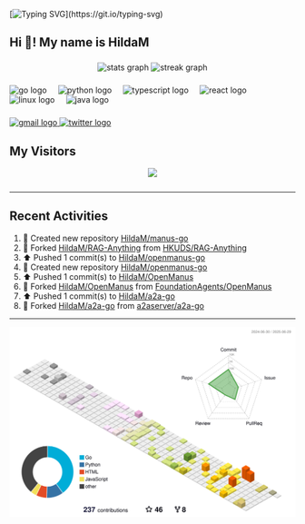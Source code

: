 [![Typing SVG](https://readme-typing-svg.herokuapp.com?size=50&duration=5000&color=8C43EA&vCenter=true&width=2000&height=70&lines=开拓视野,+冲破艰险,+洞悉所有,+贴近生活,+寻找真爱,+感受彼此;这就是人生的目的.)](https://git.io/typing-svg)


<h2 align="left">Hi 👋! My name is HildaM</h2>

###

<div align="center">
  <img src="https://github-readme-stats.vercel.app/api?username=HildaM&hide_title=false&hide_rank=false&show_icons=true&include_all_commits=true&count_private=true&disable_animations=false&theme=dracula&locale=en&hide_border=false" height="150" alt="stats graph"  />
  <img src="https://streak-stats.demolab.com?user=HildaM&locale=en&mode=daily&theme=dracula&hide_border=false&border_radius=5" height="150" alt="streak graph"  />
</div>

###

<div align="left">
  <img src="https://cdn.jsdelivr.net/gh/devicons/devicon/icons/go/go-original.svg" height="30" alt="go logo"  />
  <img width="12" />
  <img src="https://cdn.jsdelivr.net/gh/devicons/devicon/icons/python/python-original.svg" height="30" alt="python logo"  />
  <img width="12" />
  <img src="https://cdn.jsdelivr.net/gh/devicons/devicon/icons/typescript/typescript-original.svg" height="30" alt="typescript logo"  />
  <img width="12" />
  <img src="https://cdn.jsdelivr.net/gh/devicons/devicon/icons/react/react-original.svg" height="30" alt="react logo"  />
  <img width="12" />
  <img src="https://cdn.jsdelivr.net/gh/devicons/devicon/icons/linux/linux-original.svg" height="30" alt="linux logo"  />
  <img width="12" />
  <img src="https://cdn.jsdelivr.net/gh/devicons/devicon/icons/java/java-original.svg" height="30" alt="java logo"  />
</div>

###

<div align="left">
  <a href="zhao163frozen@gmail.com" target="_blank">
    <img src="https://img.shields.io/static/v1?message=Gmail&logo=gmail&label=&color=D14836&logoColor=white&labelColor=&style=for-the-badge" height="35" alt="gmail logo"  />
  </a>
  <a href="https://x.com/_Albert_Bob" target="_blank">
    <img src="https://img.shields.io/static/v1?message=Twitter&logo=twitter&label=&color=1DA1F2&logoColor=white&labelColor=&style=for-the-badge" height="35" alt="twitter logo"  />
  </a>
</div>


## My Visitors

<div align="center">
  <img src="https://profile-counter.glitch.me/HildaM/count.svg?"  />
</div>

###


---

## Recent Activities


<!--RECENT_ACTIVITY:start-->
1. 📔 Created new repository [HildaM/manus-go](https://github.com/HildaM/manus-go)<br>
2. 🔱 Forked [HildaM/RAG-Anything](https://github.com/HildaM/RAG-Anything) from [HKUDS/RAG-Anything](https://github.com/HKUDS/RAG-Anything)<br>
3. ⬆️ Pushed 1 commit(s) to [HildaM/openmanus-go](https://github.com/HildaM/openmanus-go)<br>
4. 📔 Created new repository [HildaM/openmanus-go](https://github.com/HildaM/openmanus-go)<br>
5. ⬆️ Pushed 1 commit(s) to [HildaM/OpenManus](https://github.com/HildaM/OpenManus)<br>
6. 🔱 Forked [HildaM/OpenManus](https://github.com/HildaM/OpenManus) from [FoundationAgents/OpenManus](https://github.com/FoundationAgents/OpenManus)<br>
7. ⬆️ Pushed 1 commit(s) to [HildaM/a2a-go](https://github.com/HildaM/a2a-go)<br>
8. 🔱 Forked [HildaM/a2a-go](https://github.com/HildaM/a2a-go) from [a2aserver/a2a-go](https://github.com/a2aserver/a2a-go)<br>
<!--RECENT_ACTIVITY:end-->

---


![](./profile-3d-contrib/profile-south-season-animate.svg)
